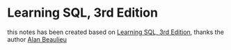 # Learning SQL, 3rd Edition
this notes has been created based on [Learning SQL, 3rd Edition](https://learning.oreilly.com/library/view/learning-sql-3rd/9781492057604/), thanks the author [Alan Beaulieu]()

